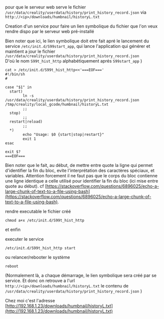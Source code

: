

pour que le serveur web serve le fichier `/usr/data/creality/userdata/history/print_history_record.json` via `http://<ip>/downloads/humbnail/historyL.txt`

Creation d'un service pour faire un lien symbolique du fichier que l'on veux rendre dispo par le serveur web pré-installé

Bien noter que ici, le lien symbolique doit etre fait apré le lancement du service `/etc/init.d/S99start_app`, qui lance l'application qui générer et maintient a jour le fichier `/usr/data/creality/userdata/history/print_history_record.json`  
D'où le nom `S99t_hist_http` alphabétiquement aprés `S99start_app` )

~~~
cat > /etc/init.d/S99t_hist_http<<'===EOF==='
#!/bin/sh
#

case "$1" in
  start)
        ln -s /usr/data/creality/userdata/history/print_history_record.json /tmp/creality/local_gcode/humbnail/historyL.txt
        ;;
  stop)
        ;;
  restart|reload)
        ;;
  *)
        echo "Usage: $0 {start|stop|restart}"
        exit 1
esac

exit $?
===EOF===

~~~

Bien noter que le fait, au début, de mettre entre quote la ligne qui permet d'identifier la fin du bloc, evite l'interprétation des caractères spéciaux, et variables. Attention forcement il ne faut pas que le corps du bloc contienne une ligne identique a celle utilisé pour identifier la fin du bloc (ici mise entre quote au début). cf [https://stackoverflow.com/questions/6896025/echo-a-large-chunk-of-text-to-a-file-using-bash](https://stackoverflow.com/questions/6896025/echo-a-large-chunk-of-text-to-a-file-using-bash).

rendre executable le fichier créé
~~~
chmod a+x /etc/init.d/S99t_hist_http
~~~

et enfin 

executer le service 
~~~
/etc/init.d/S99t_hist_http start
~~~

ou relancer/rebooter le système
~~~
reboot
~~~

(Normalement là, a chaque démarrage, le lien symbolique sera créé par se service. Et donc on retrouve a l'url `http://<ip>/downloads/humbnail/historyL.txt` le contenu de `/usr/data/creality/userdata/history/print_history_record.json` )

Chez moi c'est l'adresse [http://192.168.1.23/downloads/humbnail/historyL.txt](http://192.168.1.23/downloads/humbnail/historyL.txt)










